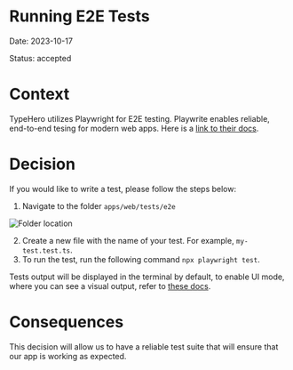 # Running E2E Tests
Date: 2023-10-17

Status: accepted

# Context
TypeHero utilizes Playwright for E2E testing. Playwrite enables reliable, end-to-end 
tesing for modern web apps. Here is a [link to their docs](https://playwright.dev/docs/intro).

# Decision
If you would like to write a test, please follow the steps below:

1. Navigate to the folder `apps/web/tests/e2e`

![Folder location](..%2F..%2F..%2F..%2F..%2FDesktop%2FScreenshot%202023-10-17%20at%207.55.27%E2%80%AFPM.png)

2. Create a new file with the name of your test. For example, `my-test.test.ts`.
3. To run the test, run the following command `npx playwright test`.

Tests output will be displayed in the terminal by default, to enable UI mode, where you can see a visual output, 
refer to 
[these docs](https://playwright.dev/docs/test-ui-mode).

# Consequences
This decision will allow us to have a reliable test suite that will ensure that our app is working as expected.
